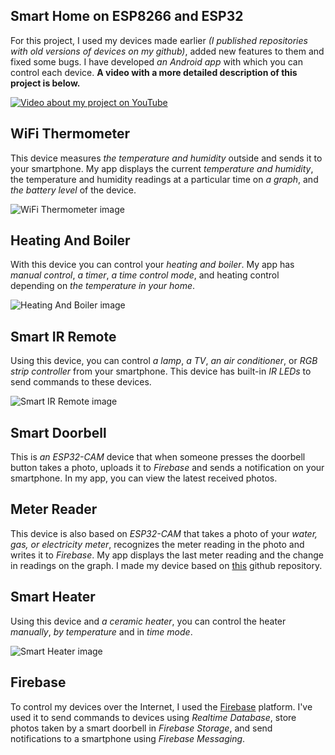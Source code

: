 ## Smart Home on ESP8266 and ESP32

For this project, I used my devices made earlier *(I published repositories with old versions of devices on my github)*, added new features to them and fixed some bugs. I have developed *an Android app* with which you can control each device. **A video with a more detailed description of this project is below.**

[![Video about my project on YouTube](https://img.youtube.com/vi/ObBi3VIdf44/0.jpg)](https://youtu.be/ObBi3VIdf44)

## WiFi Thermometer

This device measures *the temperature and humidity* outside and sends it to your smartphone. My app displays the current *temperature and humidity*, the temperature and humidity readings at a particular time on *a graph*, and *the battery level* of the device.

![WiFi Thermometer image](https://github.com/IhorAntiukhov/Smart-Home-ESP8266-ESP32/blob/main/images/WiFiThermometer.jpg)

## Heating And Boiler

With this device you can control your *heating and boiler*. My app has *manual control*, *a timer*, *a time control mode*, and heating control depending on *the temperature in your home*.

![Heating And Boiler image](https://github.com/IhorAntiukhov/Smart-Home-ESP8266-ESP32/blob/main/images/HeatingAndBoiler.jpg)

## Smart IR Remote

Using this device, you can control *a lamp*, *a TV*, *an air conditioner*, or *RGB strip controller* from your smartphone. This device has built-in *IR LEDs* to send commands to these devices.

![Smart IR Remote image](https://github.com/IhorAntiukhov/Smart-Home-ESP8266-ESP32/blob/main/images/SmartIRRemote.jpg)

## Smart Doorbell

This is *an ESP32-CAM* device that when someone presses the doorbell button takes a photo, uploads it to *Firebase* and sends a notification on your smartphone. In my app, you can view the latest received photos.

## Meter Reader

This device is also based on *ESP32-CAM* that takes a photo of your *water, gas, or electricity meter*, recognizes the meter reading in the photo and writes it to *Firebase*. My app displays the last meter reading and the change in readings on the graph. I made my device based on [this](https://github.com/jomjol/AI-on-the-edge-device) github repository.

## Smart Heater

Using this device and *a ceramic heater*, you can control the heater *manually*, *by temperature* and in *time mode*.

![Smart Heater image](https://github.com/IhorAntiukhov/Smart-Home-ESP8266-ESP32/blob/main/images/SmartHeater.jpg)

## Firebase

To control my devices over the Internet, I used the [Firebase](https://firebase.google.com/) platform. I've used it to send commands to devices using *Realtime Database*, store photos taken by a smart doorbell in *Firebase Storage*, and send notifications to a smartphone using *Firebase Messaging*.